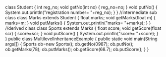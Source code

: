 class Student
{
int reg_no;
void getNo(int no)
{
reg_no=no;
}
void putNo()
{
System.out.println("registration number= "+reg_no);
}
}
//intermediate sub class
class Marks extends Student
{
float marks;
void getMarks(float m)
{
marks=m;
}
void putMarks()
{
System.out.println("marks= "+marks);
}
}
//derived class
class Sports extends Marks
{
float score;
void getScore(float scr)
{
score=scr;
}
void putScore()
{
System.out.println("score= "+score);
}
}
public class MultilevelInheritanceExample
{
public static void main(String args[])
{
Sports ob=new Sports();
ob.getNo(0987);
ob.putNo();
ob.getMarks(78);
ob.putMarks();
ob.getScore(68.7);
ob.putScore();
}
}
